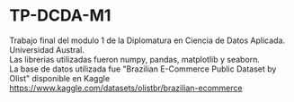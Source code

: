 # TP-DCDA-M1
Trabajo final del modulo 1 de la Diplomatura en Ciencia de Datos Aplicada. Universidad Austral.
<br>
Las librerias utilizadas fueron numpy, pandas, matplotlib y seaborn.
<br>
La base de datos utilizada fue "Brazilian E-Commerce Public Dataset by Olist" disponible en Kaggle
https://www.kaggle.com/datasets/olistbr/brazilian-ecommerce
